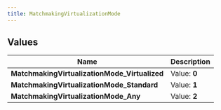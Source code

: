 ```yaml
---
title: MatchmakingVirtualizationMode
---
```


## Values
| Name | Description |
| ---- | ----------- |
| **MatchmakingVirtualizationMode_Virtualized** | Value: **0** |
| **MatchmakingVirtualizationMode_Standard** | Value: **1** |
| **MatchmakingVirtualizationMode_Any** | Value: **2** |

